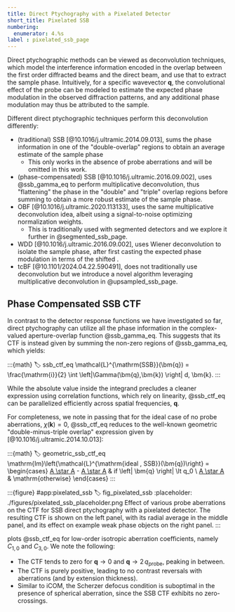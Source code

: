 ```yaml
---
title: Direct Ptychography with a Pixelated Detector
short_title: Pixelated SSB
numbering:
  enumerator: 4.%s
label : pixelated_ssb_page
---
```


Direct ptychographic methods can be viewed as deconvolution techniques, which model the interference information encoded in the overlap between the first order diffracted beams and the direct beam, and use that to extract the sample phase.
Intuitively, for a specific wavevector $\bm{q}$, the convolutional effect of the probe can be modeled to estimate the expected phase modulation in the observed diffraction patterns, and any additional phase modulation may thus be attributed to the sample.

Different direct ptychographic techniques perform this deconvolution differently:

- (traditional) SSB [@10.1016/j.ultramic.2014.09.013], sums the phase information in one of the "double-overlap" regions to obtain an average estimate of the sample phase
  - This only works in the absence of probe aberrations and will be omitted in this work.
- (phase-compensated) SSB [@10.1016/j.ultramic.2016.09.002], uses @ssb_gamma_eq to perform multiplicative deconvolution, thus "flattening" the phase in the "double" and "triple" overlap regions before summing to obtain a more robust estimate of the sample phase.
- OBF [@10.1016/j.ultramic.2020.113133], uses the same multiplicative deconvolution idea, albeit using a signal-to-noise optimizing normalization weights.
  - This is traditionally used with segmented detectors and we explore it further in @segmented_ssb_page.
- WDD [@10.1016/j.ultramic.2016.09.002], uses Wiener deconvolution to isolate the sample phase, after first casting the expected phase modulation in terms of the shifted [](wiki:Wigner_distribution_function).
- tcBF [@10.1101/2024.04.22.590491], does not traditionally use deconvolution but we introduce a novel algorithm leveraging multiplicative deconvolution in @upsampled_ssb_page.

## Phase Compensated SSB CTF

In contrast to the detector response functions we have investigated so far, direct ptychography can utilize all the phase information in the complex-valued aperture-overlap function @ssb_gamma_eq.
This suggests that its CTF is instead given by summing the non-zero regions of @ssb_gamma_eq, which yields:

:::{math}
:label: ssb_ctf_eq
\mathcal{L}^{\mathrm{SSB}}(\bm{q}) = \frac{\mathrm{i}}{2} \int  \left|\Gamma(\bm{q},\bm{k}) \right| d\, \bm{k}.
:::

While the absolute value inside the integrand precludes a cleaner expression using correlation functions, which rely on linearity, @ssb_ctf_eq can be parallelized efficiently across spatial frequencies, $\bm{q}$.

For completeness, we note in passing that for the ideal case of no probe aberrations, $\chi(\bm{k})=0$, @ssb_ctf_eq reduces to the well-known geometric "double-minus-triple overlap" expression given by [@10.1016/j.ultramic.2014.10.013]:

:::{math}
:label: geometric_ssb_ctf_eq
\mathrm{Im}\left\{\mathcal{L}^{\mathrm{ideal \, SSB}}(\bm{q})\right\} = \begin{cases} [A \star A](\bm{q}) - [A \star A](2\,\bm{q}) & if \left| \bm{q} \right| \lt q_0 \\
[A \star A](\bm{q}) & \mathrm{otherwise}
\end{cases}
:::

:::{figure} #app:pixelated_ssb
:label: fig_pixelated_ssb
:placeholder: ./figures/pixelated_ssb_placeholder.png
Effect of various probe aberrations on the CTF for SSB direct ptychography with a pixelated detector.
The resulting CTF is shown on the left panel, with its radial average in the middle panel, and its effect on example weak phase objects on the right panel.
:::

[](#fig_pixelated_ssb) plots @ssb_ctf_eq for low-order isotropic aberration coefficients, namely $C_{1,0}$ and $C_{3,0}$.
We note the following:

- The CTF tends to zero for $\bm{q} \rightarrow 0$ and $\bm{q} \rightarrow 2\, q_{\mathrm{probe}}$, peaking in between.
- The CTF is purely positive, leading to no contrast reversals with aberrations (and by extension thickness).
- Similar to iCOM, the Scherzer defocus condition is suboptimal in the presence of spherical aberration, since the SSB CTF exhibits no zero-crossings.
